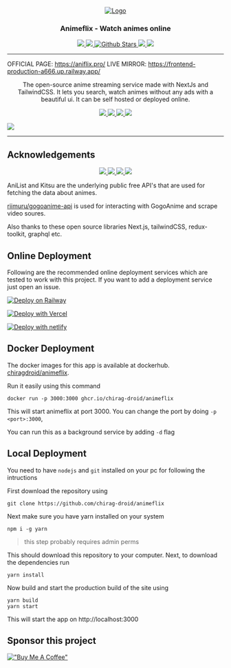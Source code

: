 <!-- PROJECT LOGO -->
<p align="center">
  <div align="center">
    <a href="https://github.com/chirag-droid/animeflix">
      <img src="https://aniflix.pro/favicon.ico" alt="Logo">
    </a>
    <h3>Animeflix - Watch animes online</h3>
    <!-- REPOSITORY INFO BADGES -->
    <a href="https://discord.gg/4UPU8etvae">
      <img src="https://img.shields.io/discord/971304939525644298?label=discord&logo=discord&color=5460e6&style=flat-square&labelColor=2b2f35">
    </a>
    <a href="https://www.gnu.org/licenses/agpl-3.0.en.html">
      <img src="https://img.shields.io/github/license/chirag-droid/animeflix?logo=gnu&color=a32d2a&labelColor=333&logoColor=fff&style=flat-square">
    </a>
    <a href="https://github.com/chirag-droid/animeflix/stargazers">
      <img src="https://img.shields.io/github/stars/chirag-droid/animeflix?style=flat-square" alt="Github Stars">
    </a>
    <a href="https://github.com/chirag-droid/issues">
      <img src="https://img.shields.io/github/issues/chirag-droid/animeflix?style=flat-square">
    </a>
    <a href="https://github.com/chirag-droid/forks">
      <img src="https://img.shields.io/github/forks/chirag-droid/animeflix?style=flat-square">
    </a>
  </div>

  <hr />

OFFICIAL PAGE: https://aniflix.pro/
LIVE MIRROR: https://frontend-production-a666.up.railway.app/

  <p align="center">
    The open-source anime streaming service made with NextJs and TailwindCSS. It lets you search, watch animes without any ads with a beautiful ui. It can be self hosted or deployed online.
  </p>
</p>

<!-- DEPENDENCY BADGES -->
<p align="center">
  <a href="https://nextjs.org">
    <img src="https://img.shields.io/github/package-json/dependency-version/chirag-droid/animeflix/next?filename=frontend/package.json&color=fff&labelColor=000&logo=nextdotjs&style=flat-square">
  </a>
  <a href="https://17.reactjs.org/">
    <img src="https://img.shields.io/github/package-json/dependency-version/chirag-droid/animeflix/react?filename=frontend/package.json&color=5fd9fb&logo=react&labelColor=222435&style=flat-square">
  </a>
  <a href="https://redux-toolkit.js.org/">
    <img src="https://img.shields.io/github/package-json/dependency-version/chirag-droid/animeflix/@reduxjs/toolkit?filename=frontend/package.json&label=redux-toolkit&color=593d88&logo=redux&labelColor=242526&style=flat-square&logoColor=b58bf7">
  </a>
  <a href="https://tailwindcss.com/">
    <img src="https://img.shields.io/github/package-json/dependency-version/chirag-droid/animeflix/dev/tailwindcss?filename=frontend/package.json&color=37b8f1&logo=tailwindcss&labelColor=0b1120&style=flat-square&logoColor=38bdf8">
  </a>
</p>

<!-- PREVIEW IMAGE -->
<img src="https://aniflix.pro/preview.png">

<hr/>

## Acknowledgements

<!-- API INFO -->
<p align="center">
  <a href="https://graphql.com/">
    <img src="https://img.shields.io/github/package-json/dependency-version/chirag-droid/animeflix/graphql?filename=frontend/package.json&color=8080f2&labelColor=1a1c1e&logoColor=4b32c3&style=flat-square&logo=graphql">
  </a>
  <a href="https://github.com/riimuru/gogoanime/">
    <img src="https://img.shields.io/badge/riimuru/gogoanime-333.svg?style=flat-square">
  </a>
  <a href="https://anilist.co">
    <img src="https://img.shields.io/badge/AnList-222435.svg?logo=anilist&style=flat-square">
  </a>
  <a href="https://kitsu.io">
    <img src="https://img.shields.io/badge/Kitsu-402f3f.svg?logo=kitsu&style=flat-square">
  </a>
</p>

AniList and Kitsu are the underlying public free API's that are used for fetching the data about animes.

[riimuru/gogoanime-api](https://github.com/riimuru/gogoanime-api) is used for interacting with GogoAnime and scrape video soures.

Also thanks to these open source libraries Next.js, tailwindCSS, redux-toolkit, graphql etc.

## Online Deployment

Following are the recommended online deployment services which are tested to work with this project. If you want to add a deployment service just open an issue.

[![Deploy on Railway](https://railway.app/button.svg)](https://railway.app/new/template/NBfBbp?referralCode=km83_N)

[![Deploy with Vercel](https://vercel.com/button)](https://vercel.com/new/clone?repository-url=https://github.com/chirag-droid/animeflix/tree/main&project-name=animeflix&repo-name=animeflix&root-directory=frontend&build-command=cd%20../%20%26%26%20yarn%20build&install-command=cd%20../%20%26%26%20yarn%20install)

[![Deploy with netlify](https://www.netlify.com/img/deploy/button.svg)](https://app.netlify.com/start/deploy?repository=https://github.com/chirag-droid/animeflix)

## Docker Deployment

The docker images for this app is available at dockerhub. [chiragdroid/animeflix](https://hub.docker.com/repository/docker/chiragdroid/animeflix).

Run it easily using this command

```
docker run -p 3000:3000 ghcr.io/chirag-droid/animeflix
```

This will start animeflix at port 3000. You can change the port by doing `-p <port>:3000`,

You can run this as a background service by adding `-d` flag

## Local Deployment

You need to have `nodejs` and `git` installed on your pc for following the intructions

First download the repository using
```
git clone https://github.com/chirag-droid/animeflix
```

Next make sure you have yarn installed on your system
```
npm i -g yarn
```
> this step probably requires admin perms

This should download this repository to your computer. Next, to download the dependencies run
```
yarn install
```

Now build and start the production build of the site using
```
yarn build
yarn start
```

This will start the app on http://localhost:3000

## Sponsor this project

[!["Buy Me A Coffee"](https://www.buymeacoffee.com/assets/img/custom_images/orange_img.png)](https://www.buymeacoffee.com/chiragdroid)
